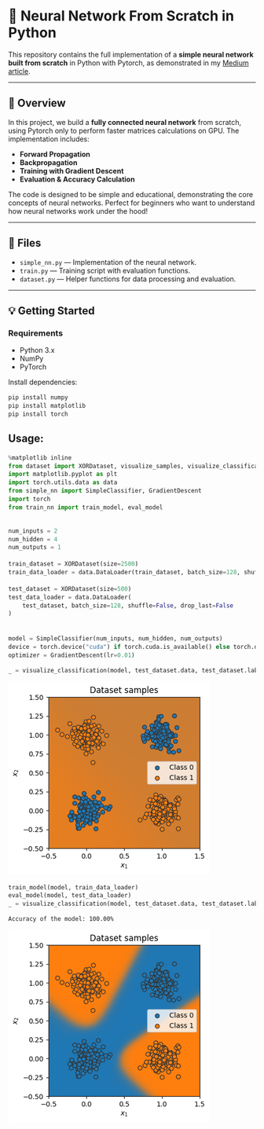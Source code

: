 # 🧠 Neural Network From Scratch in Python

This repository contains the full implementation of a **simple neural network built from scratch** in Python with Pytorch, as demonstrated in my [Medium article](https://medium.com/@jkosla/introduction-to-neural-networks-building-a-neural-network-from-scratch-in-python-with-d7b84b2b64b7).

---

## 📖 Overview

In this project, we build a **fully connected neural network** from scratch, using Pytorch only to perform faster matrices calculations on GPU. The implementation includes:

- **Forward Propagation**
- **Backpropagation**
- **Training with Gradient Descent**
- **Evaluation & Accuracy Calculation**

The code is designed to be simple and educational, demonstrating the core concepts of neural networks. Perfect for beginners who want to understand how neural networks work under the hood!

---

## 📂 Files

- `simple_nn.py` — Implementation of the neural network.
- `train.py` — Training script with evaluation functions.
- `dataset.py` — Helper functions for data processing and evaluation.
---

## 💡 Getting Started

### Requirements
- Python 3.x
- NumPy
- PyTorch

Install dependencies:
```bash
pip install numpy
pip install matplotlib
pip install torch
```
## Usage:

```python
%matplotlib inline
from dataset import XORDataset, visualize_samples, visualize_classification
import matplotlib.pyplot as plt
import torch.utils.data as data
from simple_nn import SimpleClassifier, GradientDescent
import torch
from train_nn import train_model, eval_model
```


```python

num_inputs = 2
num_hidden = 4
num_outputs = 1

train_dataset = XORDataset(size=2500)
train_data_loader = data.DataLoader(train_dataset, batch_size=128, shuffle=True)

test_dataset = XORDataset(size=500)
test_data_loader = data.DataLoader(
    test_dataset, batch_size=128, shuffle=False, drop_last=False
)


model = SimpleClassifier(num_inputs, num_hidden, num_outputs)
device = torch.device("cuda") if torch.cuda.is_available() else torch.device
optimizer = GradientDescent(lr=0.01)
```


```python
_ = visualize_classification(model, test_dataset.data, test_dataset.label)
```


    
![png](output_2_0.png)
    



```python
train_model(model, train_data_loader)
eval_model(model, test_data_loader)
_ = visualize_classification(model, test_dataset.data, test_dataset.label)
```

    Accuracy of the model: 100.00%



    
![png](output_3_1.png)
    

